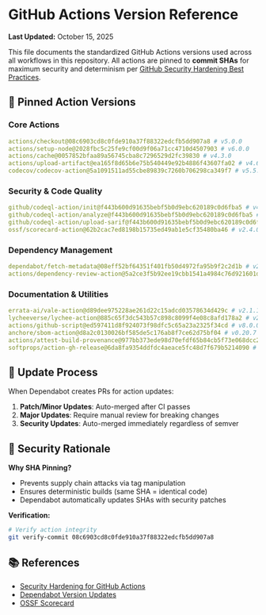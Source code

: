 # GitHub Actions Version Reference

**Last Updated:** October 15, 2025

This file documents the standardized GitHub Actions versions used across all workflows in this repository. All actions are pinned to **commit SHAs** for maximum security and determinism per [GitHub Security Hardening Best Practices](https://docs.github.com/en/actions/security-guides/security-hardening-for-github-actions#using-third-party-actions).

## 📌 Pinned Action Versions

### Core Actions
```yaml
actions/checkout@08c6903cd8c0fde910a37f88322edcfb5dd907a8 # v5.0.0
actions/setup-node@2028fbc5c25fe9cf00d9f06a71cc4710d4507903 # v6.0.0
actions/cache@0057852bfaa89a56745cba8c7296529d2fc39830 # v4.3.0
actions/upload-artifact@ea165f8d65b6e75b540449e92b4886f43607fa02 # v4.6.2
codecov/codecov-action@5a1091511ad55cbe89839c7260b706298ca349f7 # v5.5.1
```

### Security & Code Quality
```yaml
github/codeql-action/init@f443b600d91635bebf5b0d9ebc620189c0d6fba5 # v4.30.8
github/codeql-action/analyze@f443b600d91635bebf5b0d9ebc620189c0d6fba5 # v4.30.8
github/codeql-action/upload-sarif@f443b600d91635bebf5b0d9ebc620189c0d6fba5 # v4.30.8
ossf/scorecard-action@62b2cac7ed8198b15735ed49ab1e5cf35480ba46 # v2.4.0
```

### Dependency Management
```yaml
dependabot/fetch-metadata@08eff52bf64351f401fb50d4972fa95b9f2c2d1b # v2.4.0
actions/dependency-review-action@5a2ce3f5b92ee19cbb1541a4984c76d921601d7c # v4.5.0
```

### Documentation & Utilities
```yaml
errata-ai/vale-action@d89dee975228ae261d22c15adcd03578634d429c # v2.1.1
lycheeverse/lychee-action@885c65f3dc543b57c898c8099f4e08c8afd178a2 # v2.6.1
actions/github-script@ed597411d8f924073f98dfc5c65a23a2325f34cd # v8.0.0
anchore/sbom-action@d8a2c0130026bf585de5c176ab8f7ce62d75bf04 # v0.20.7
actions/attest-build-provenance@977bb373ede98d70efdf65b84cb5f73e068dcc2a # v3.0.0
softprops/action-gh-release@6da8fa9354ddfdc4aeace5fc48d7f679b5214090 # v2.4.1
```

## 🔄 Update Process

When Dependabot creates PRs for action updates:

1. **Patch/Minor Updates**: Auto-merged after CI passes
2. **Major Updates**: Require manual review for breaking changes
3. **Security Updates**: Auto-merged immediately regardless of semver

## 🔐 Security Rationale

**Why SHA Pinning?**
- Prevents supply chain attacks via tag manipulation
- Ensures deterministic builds (same SHA = identical code)
- Dependabot automatically updates SHAs with security patches

**Verification:**
```bash
# Verify action integrity
git verify-commit 08c6903cd8c0fde910a37f88322edcfb5dd907a8
```

## 📚 References

- [Security Hardening for GitHub Actions](https://docs.github.com/en/actions/security-guides/security-hardening-for-github-actions)
- [Dependabot Version Updates](https://docs.github.com/en/code-security/dependabot/dependabot-version-updates)
- [OSSF Scorecard](https://github.com/ossf/scorecard)
